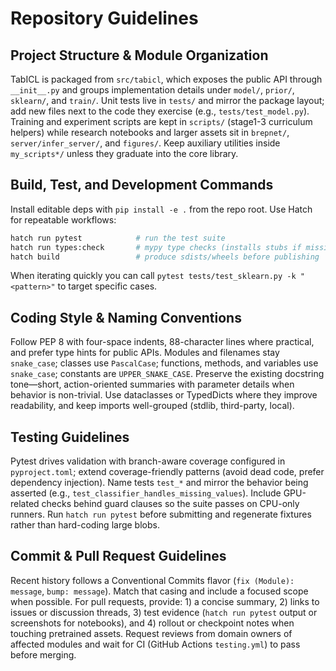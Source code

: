 # Repository Guidelines

## Project Structure & Module Organization
TabICL is packaged from `src/tabicl`, which exposes the public API through `__init__.py` and groups implementation details under `model/`, `prior/`, `sklearn/`, and `train/`. Unit tests live in `tests/` and mirror the package layout; add new files next to the code they exercise (e.g., `tests/test_model.py`). Training and experiment scripts are kept in `scripts/` (stage1-3 curriculum helpers) while research notebooks and larger assets sit in `brepnet/`, `server/infer_server/`, and `figures/`. Keep auxiliary utilities inside `my_scripts*/` unless they graduate into the core library.

## Build, Test, and Development Commands
Install editable deps with `pip install -e .` from the repo root. Use Hatch for repeatable workflows:
```bash
hatch run pytest            # run the test suite
hatch run types:check       # mypy type checks (installs stubs if missing)
hatch build                 # produce sdists/wheels before publishing
```
When iterating quickly you can call `pytest tests/test_sklearn.py -k "<pattern>"` to target specific cases.

## Coding Style & Naming Conventions
Follow PEP 8 with four-space indents, 88-character lines where practical, and prefer type hints for public APIs. Modules and filenames stay `snake_case`; classes use `PascalCase`; functions, methods, and variables use `snake_case`; constants are `UPPER_SNAKE_CASE`. Preserve the existing docstring tone—short, action-oriented summaries with parameter details when behavior is non-trivial. Use dataclasses or TypedDicts where they improve readability, and keep imports well-grouped (stdlib, third-party, local).

## Testing Guidelines
Pytest drives validation with branch-aware coverage configured in `pyproject.toml`; extend coverage-friendly patterns (avoid dead code, prefer dependency injection). Name tests `test_*` and mirror the behavior being asserted (e.g., `test_classifier_handles_missing_values`). Include GPU-related checks behind guard clauses so the suite passes on CPU-only runners. Run `hatch run pytest` before submitting and regenerate fixtures rather than hard-coding large blobs.

## Commit & Pull Request Guidelines
Recent history follows a Conventional Commits flavor (`fix (Module): message`, `bump: message`). Match that casing and include a focused scope when possible. For pull requests, provide: 1) a concise summary, 2) links to issues or discussion threads, 3) test evidence (`hatch run pytest` output or screenshots for notebooks), and 4) rollout or checkpoint notes when touching pretrained assets. Request reviews from domain owners of affected modules and wait for CI (GitHub Actions `testing.yml`) to pass before merging.

